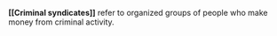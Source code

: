**[[Criminal syndicates]]** refer to organized groups of people who make money from criminal activity.